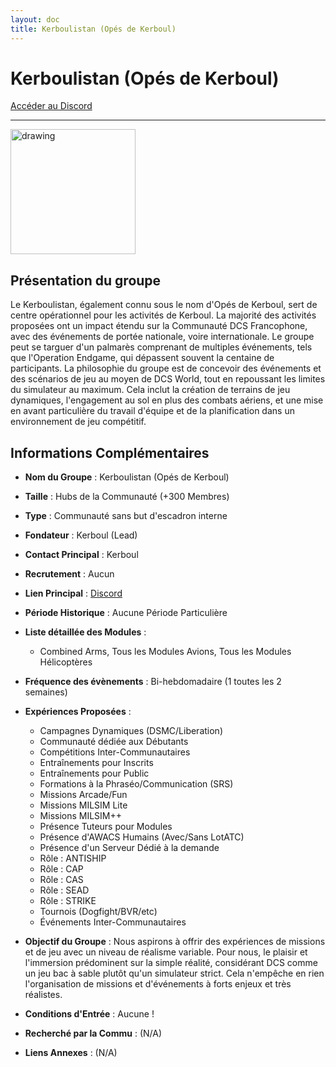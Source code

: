 ```yaml
---
layout: doc
title: Kerboulistan (Opés de Kerboul)
---
```


# Kerboulistan (Opés de Kerboul)

[Accéder au Discord](https://discord.gg/NdvQEY2D93)

---
<img src="https://www.notion.so/image/https%3A%2F%2Fprod-fillout-oregon-s3.s3.us-west-2.amazonaws.com%2Forgid-44212%2Fflowpublicid-nhX7NPcktCus%2F31b04b96-46df-4bc5-8d19-69e8d58f58cc-sf6rHMR6CWqGnE3iX9O6aB0vXimutwX6Nf2VbbwE3tzTq1knjyoyIeBhDXoRyLWTBicTjfvQuCJbWXXVji27CWtqPi0jR1iIKG3%2FKERBOULISTAN.png?id=fcc568fc-2407-4d16-9ab4-61795d24b71e&table=block&spaceId=9b56e4a6-f62a-4da2-8df7-f1b261e8ca6d&width=2000&userId=8bc0c44b-ad57-476a-ade1-0d5a75b79592&cache=v2" alt="drawing" width="200"/>

## Présentation du groupe

Le Kerboulistan, également connu sous le nom d'Opés de Kerboul, sert de centre opérationnel pour les activités de Kerboul. La majorité des activités proposées ont un impact étendu sur la Communauté DCS Francophone, avec des événements de portée nationale, voire internationale. Le groupe peut se targuer d'un palmarès comprenant de multiples événements, tels que l'Operation Endgame, qui dépassent souvent la centaine de participants. La philosophie du groupe est de concevoir des événements et des scénarios de jeu au moyen de DCS World, tout en repoussant les limites du simulateur au maximum. Cela inclut la création de terrains de jeu dynamiques, l'engagement au sol en plus des combats aériens, et une mise en avant particulière du travail d'équipe et de la planification dans un environnement de jeu compétitif.

## Informations Complémentaires

- **Nom du Groupe** : Kerboulistan (Opés de Kerboul)
- **Taille** : Hubs de la Communauté (+300 Membres)
- **Type** : Communauté sans but d'escadron interne
- **Fondateur** : Kerboul (Lead)
- **Contact Principal** : Kerboul
- **Recrutement** : Aucun
- **Lien Principal** : [Discord](https://discord.gg/NdvQEY2D93)
- **Période Historique** : Aucune Période Particulière
- **Liste détaillée des Modules** :
  - Combined Arms, Tous les Modules Avions, Tous les Modules Hélicoptères

- **Fréquence des évènements** : Bi-hebdomadaire (1 toutes les 2 semaines)
- **Expériences Proposées** :
  - Campagnes Dynamiques (DSMC/Liberation)
  - Communauté dédiée aux Débutants
  - Compétitions Inter-Communautaires
  - Entraînements pour Inscrits
  - Entraînements pour Public
  - Formations à la Phraséo/Communication (SRS)
  - Missions Arcade/Fun
  - Missions MILSIM Lite
  - Missions MILSIM++
  - Présence Tuteurs pour Modules
  - Présence d'AWACS Humains (Avec/Sans LotATC)
  - Présence d'un Serveur Dédié à la demande
  - Rôle : ANTISHIP
  - Rôle : CAP
  - Rôle : CAS
  - Rôle : SEAD
  - Rôle : STRIKE
  - Tournois (Dogfight/BVR/etc)
  - Événements Inter-Communautaires

- **Objectif du Groupe** : Nous aspirons à offrir des expériences de missions et de jeu avec un niveau de réalisme variable. Pour nous, le plaisir et l'immersion prédominent sur la simple réalité, considérant DCS comme un jeu bac à sable plutôt qu'un simulateur strict. Cela n'empêche en rien l'organisation de missions et d'événements à forts enjeux et très réalistes.

- **Conditions d'Entrée** : Aucune !

- **Recherché par la Commu** : (N/A)

- **Liens Annexes** : (N/A)